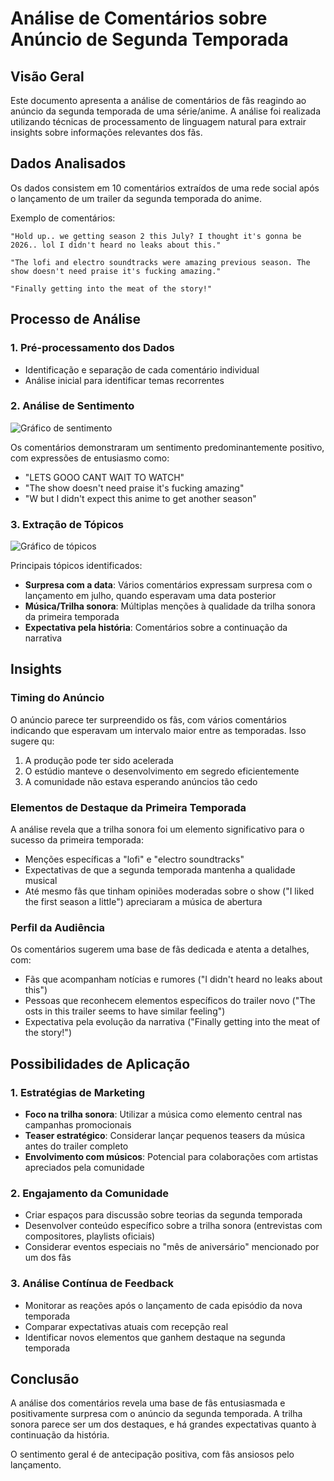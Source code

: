 # Análise de Comentários sobre Anúncio de Segunda Temporada

## Visão Geral

Este documento apresenta a análise de comentários de fãs reagindo ao anúncio da segunda temporada de uma série/anime. A análise foi realizada utilizando técnicas de processamento de linguagem natural para extrair insights sobre informações relevantes dos fãs.

## Dados Analisados

Os dados consistem em 10 comentários extraídos de uma rede social após o lançamento de um trailer da segunda temporada do anime.

Exemplo de comentários:
```
"Hold up.. we getting season 2 this July? I thought it's gonna be 2026.. lol I didn't heard no leaks about this."

"The lofi and electro soundtracks were amazing previous season. The show doesn't need praise it's fucking amazing."

"Finally getting into the meat of the story!"
```

## Processo de Análise

### 1. Pré-processamento dos Dados
- Identificação e separação de cada comentário individual
- Análise inicial para identificar temas recorrentes

### 2. Análise de Sentimento
![Gráfico de sentimento](https://github.com/user-attachments/assets/2c7b7248-cccb-4111-b58c-4385abe7d309)


Os comentários demonstraram um sentimento predominantemente positivo, com expressões de entusiasmo como:
- "LETS GOOO CANT WAIT TO WATCH"
- "The show doesn't need praise it's fucking amazing"
- "W but I didn't expect this anime to get another season"

### 3. Extração de Tópicos
![Gráfico de tópicos](https://github.com/user-attachments/assets/366490f9-ef0d-487f-a4b4-60bd8acdd179)

Principais tópicos identificados:
- **Surpresa com a data**: Vários comentários expressam surpresa com o lançamento em julho, quando esperavam uma data posterior
- **Música/Trilha sonora**: Múltiplas menções à qualidade da trilha sonora da primeira temporada
- **Expectativa pela história**: Comentários sobre a continuação da narrativa

## Insights

### Timing do Anúncio
O anúncio parece ter surpreendido os fãs, com vários comentários indicando que esperavam um intervalo maior entre as temporadas. Isso sugere qu:
1. A produção pode ter sido acelerada
2. O estúdio manteve o desenvolvimento em segredo eficientemente
3. A comunidade não estava esperando anúncios tão cedo

### Elementos de Destaque da Primeira Temporada
A análise revela que a trilha sonora foi um elemento significativo para o sucesso da primeira temporada:
- Menções específicas a "lofi" e "electro soundtracks"
- Expectativas de que a segunda temporada mantenha a qualidade musical
- Até mesmo fãs que tinham opiniões moderadas sobre o show ("I liked the first season a little") apreciaram a música de abertura

### Perfil da Audiência
Os comentários sugerem uma base de fãs dedicada e atenta a detalhes, com:
- Fãs que acompanham notícias e rumores ("I didn't heard no leaks about this")
- Pessoas que reconhecem elementos específicos do trailer novo ("The osts in this trailer seems to have similar feeling")
- Expectativa pela evolução da narrativa ("Finally getting into the meat of the story!")

## Possibilidades de Aplicação

### 1. Estratégias de Marketing
- **Foco na trilha sonora**: Utilizar a música como elemento central nas campanhas promocionais
- **Teaser estratégico**: Considerar lançar pequenos teasers da música antes do trailer completo
- **Envolvimento com músicos**: Potencial para colaborações com artistas apreciados pela comunidade

### 2. Engajamento da Comunidade
- Criar espaços para discussão sobre teorias da segunda temporada
- Desenvolver conteúdo específico sobre a trilha sonora (entrevistas com compositores, playlists oficiais)
- Considerar eventos especiais no "mês de aniversário" mencionado por um dos fãs

### 3. Análise Contínua de Feedback
- Monitorar as reações após o lançamento de cada episódio da nova temporada
- Comparar expectativas atuais com recepção real
- Identificar novos elementos que ganhem destaque na segunda temporada

## Conclusão

A análise dos comentários revela uma base de fãs entusiasmada e positivamente surpresa com o anúncio da segunda temporada. A trilha sonora parece ser um dos destaques, e há grandes expectativas quanto à continuação da história. 

O sentimento geral é de antecipação positiva, com fãs ansiosos pelo lançamento.

